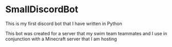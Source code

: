 # SmallDiscordBot
This is my first discord bot that I have written in Python

This bot was created for a server that my swim team teammates and I use in conjunction with a Minecraft server that I am hosting
